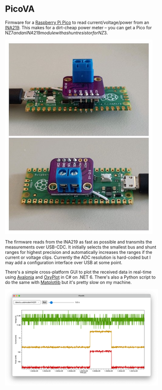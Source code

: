 # PicoVA

Firmware for a 
[Raspberry Pi Pico](https://www.raspberrypi.com/documentation/microcontrollers/raspberry-pi-pico.html) 
to read current/voltage/power from an
[INA219](https://www.ti.com/product/INA219). 
This makes for a dirt-cheap power meter – you can get a Pico for NZ$7 and an
INA219 module with a shunt resistor for NZ$3.

![photo](photo.jpg)

The firmware reads from the INA219 as fast as possible and transmits the
measurements over USB-CDC. It initially selects the smallest bus and shunt
ranges for highest precision and automatically increases the ranges if the
current or voltage clips. Currently the ADC resolution is hard-coded but I may
add a configuration interface over USB at some point.

There's a simple cross-platform GUI to plot the received data in real-time using
[Avalonia](https://avaloniaui.net/) and [OxyPlot](https://oxyplot.github.io/) in
C# on .NET 6. There's also a Python script to do the same with
[Matplotlib](https://matplotlib.org/) but it's pretty slow on my machine.

![screenshot](screenshot.png)
